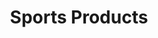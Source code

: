 ---
ee_id_thing: '118'
site: '1'
type: '2'
inv_num: 2011-024
add_credit:
url: 2011-024-sports-products
title: Sports Products
year: '2011'
display_year: '2011'
medium: Painted bronze, rubber, Oakley M-Frame lenses, and display unit
dims: 74 x 17.75 x 17.75 inches
pitch:
ps:
live_url:
youtube:
https://github.com/coryarcangel/alu:
imgs: sports-products-2011-024-full-database-AR.jpg
subheading:
download:
commission: 'Comissioned by Whitney Museum of American Art, New York, for Cory Arcangel:
  Pro Tools'
related:
layout: things-i-made
---